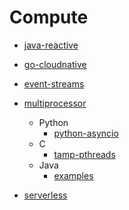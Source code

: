 # Compute

- [java-reactive](./java-reactive/README.md)

- [go-cloudnative](./go-cloudnative/README.md)

- [event-streams](./event-streams/README.md)

- [multiprocessor](./multiprocessor/README.md)
  - Python
    - [python-asyncio](./multiprocessor/python-asyncio/README.md)
  - C
    - [tamp-pthreads](./multiprocessor/c/tamp-pthreads/README.md)
  - Java
    - [examples](./multiprocessor/java/README.md)

- [serverless](./serverless/README.md)
